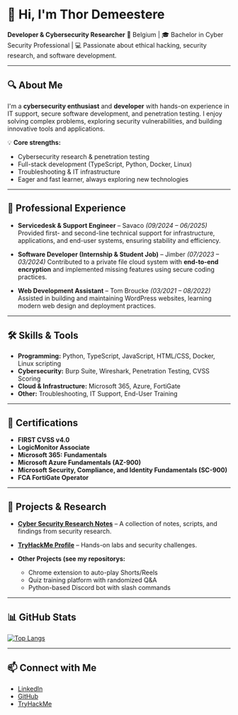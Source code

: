# 👋 Hi, I'm Thor Demeestere

**Developer & Cybersecurity Researcher**
📍 Belgium | 🎓 Bachelor in Cyber Security Professional | 💻 Passionate about ethical hacking, security research, and software development.

---

## 🔍 About Me

I'm a **cybersecurity enthusiast** and **developer** with hands-on experience in IT support, secure software development, and penetration testing.
I enjoy solving complex problems, exploring security vulnerabilities, and building innovative tools and applications.

💡 **Core strengths:**

* Cybersecurity research & penetration testing
* Full-stack development (TypeScript, Python, Docker, Linux)
* Troubleshooting & IT infrastructure
* Eager and fast learner, always exploring new technologies

---

## 🏢 Professional Experience

* **Servicedesk & Support Engineer** – Savaco *(09/2024 – 06/2025)*
  Provided first- and second-line technical support for infrastructure, applications, and end-user systems, ensuring stability and efficiency.

* **Software Developer (Internship & Student Job)** – Jimber *(07/2023 – 03/2024)*
  Contributed to a private file cloud system with **end-to-end encryption** and implemented missing features using secure coding practices.

* **Web Development Assistant** – Tom Broucke *(03/2021 – 08/2022)*
  Assisted in building and maintaining WordPress websites, learning modern web design and deployment practices.

---

## 🛠 Skills & Tools

* **Programming:** Python, TypeScript, JavaScript, HTML/CSS, Docker, Linux scripting
* **Cybersecurity:** Burp Suite, Wireshark, Penetration Testing, CVSS Scoring
* **Cloud & Infrastructure:** Microsoft 365, Azure, FortiGate
* **Other:** Troubleshooting, IT Support, End-User Training

---

## 📜 Certifications

* **FIRST CVSS v4.0**
* **LogicMonitor Associate**
* **Microsoft 365: Fundamentals**
* **Microsoft Azure Fundamentals (AZ-900)**
* **Microsoft Security, Compliance, and Identity Fundamentals (SC-900)**
* **FCA FortiGate Operator**

---

## 📂 Projects & Research

* **[Cyber Security Research Notes](https://github.com/ThorD125/research-notes)** – A collection of notes, scripts, and findings from security research.
* **[TryHackMe Profile](https://tryhackme.com/p/ThorD125)** – Hands-on labs and security challenges.
* **Other Projects (see my repositorys:**

  * Chrome extension to auto-play Shorts/Reels
  * Quiz training platform with randomized Q\&A
  * Python-based Discord bot with slash commands

---

## 📊 GitHub Stats

[![Top Langs](https://github-readme-stats.vercel.app/api/top-langs/?username=ThorD125\&hide=lua\&theme=transparent\&text_color=ffffff)](https://github.com/anuraghazra/github-readme-stats)

---

## 📫 Connect with Me

* [LinkedIn](https://www.linkedin.com/in/thor-demeestere/)
* [GitHub](https://github.com/ThorD125)
* [TryHackMe](https://tryhackme.com/p/ThorD125)
